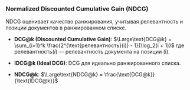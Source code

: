 ### Normalized Discounted Cumulative Gain (NDCG)
NDCG оценивает качество ранжирования, учитывая релевантность и позиции документов в ранжированном списке.

- **DCG@k (Discounted Cumulative Gain)**: 
  $\Large\text{DCG@k} = \sum_{i=1}^k \frac{2^{\text{релевантность}(i)} - 1}{\log_2(i + 1)}$
  где $\text{релевантность}(i)$ — релевантность документа на позиции \(i\).

- **IDCG@k (Ideal DCG)**: DCG для идеально ранжированного списка.
- **NDCG@k**: $\Large\text{NDCG@k} = \frac{\text{DCG@k}}{\text{IDCG@k}}$
